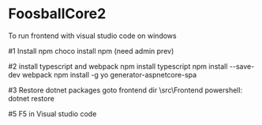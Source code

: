 # FoosballCore2

To run frontend with visual studio code on windows

#1 Install npm
  choco install npm (need admin prev)
  
#2 install typescript and webpack
  npm install typescript
  npm install --save-dev webpack
  npm install -g yo generator-aspnetcore-spa
 
#3 Restore dotnet packages
  goto frontend dir \src\Frontend
  powershell: dotnet restore

#5
  F5 in Visual studio code
